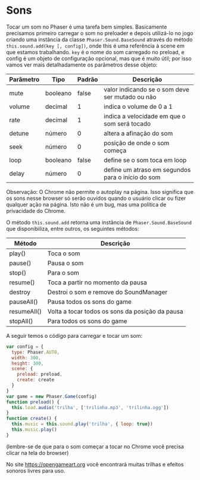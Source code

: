# Sons
Tocar um som no Phaser é uma tarefa bem simples. Basicamente precisamos primeiro carregar o som no preloader e depois utilizá-lo no jogo criando uma instância da classe ``Phaser.Sound.BaseSound`` através do método ``this.sound.add(key [, config])``, onde this é uma referência à scene em que estamos trabalhando. ``key`` é o nome do som carregado no preload, e config é um objeto de configuração opcional, mas que é muito útil; por isso vamos ver mais detalhadamente os parâmetros desse objeto:

| Parâmetro	|Tipo	|	Padrão | Descrição |
| --------- | --- | ------ | --------- |
| mute | booleano | false | valor indicando se o som deve ser mutado ou não |
| volume | decimal | 1 | indica o volume de 0 a 1 |
| rate | decimal | 1 | indica a velocidade em que o som será tocado |
| detune | número | 0 | altera a afinação do som |
| seek | número | 0 | posição de onde o som começa |
| loop | booleano | false | define se o som toca em loop |
| delay | número | 0 | define um atraso em segundos para o início do som|

Observação: O Chrome não permite o autoplay na página. Isso significa que os sons nesse browser só serão ouvidos quando o usuário clicar ou fizer qualquer ação na página. Isto não é um bug, mas uma política de privacidade do Chrome.

O método ``this.sound.add`` retorna uma instância de ``Phaser.Sound.BaseSound`` que disponibiliza, entre outros, os seguintes métodos:

| Método | Descrição |
| ------ | --------- |
| play() | Toca o som |
| pause() | Pausa o som |
| stop() | Para o som |
| resume() | Toca a partir no momento da pausa |
| destroy | Destroi o som e remove do SoundManager |
| pauseAll() | Pausa todos os sons do game |
| resumeAll() | Volta a tocar todos os sons da posição da pausa |
| stopAll() | Para todos os sons do game |

A seguir temos o código para carregar e tocar um som:

```javascript
var config = {
  type: Phaser.AUTO,
  width: 300,
  height: 300,
  scene: {
    preload: preload,
    create: create
  }
}
var game = new Phaser.Game(config)
function preload() {
  this.load.audio('trilha', ['trilinha.mp3', 'trilinha.ogg'])
}
function create() {
  this.music = this.sound.play('trilha', { loop: true})
  this.music.play()
}
```
(lembre-se de que para o som começar a tocar no Chrome você precisa clicar na tela do browser)

No site <https://opengameart.org> você encontrará muitas trilhas e efeitos sonoros livres para uso.
